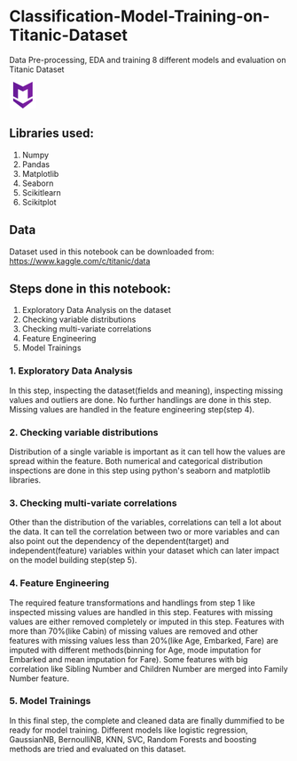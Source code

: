 # Classification-Model-Training-on-Titanic-Dataset
Data Pre-processing, EDA and training 8 different models and evaluation on Titanic Dataset

![alt text](https://github.com/adam-p/markdown-here/raw/master/src/common/images/icon48.png "Logo Title Text 1")

## Libraries used:
1. Numpy
2. Pandas
3. Matplotlib
4. Seaborn
5. Scikitlearn
6. Scikitplot

## Data
Dataset used in this notebook can be downloaded from: https://www.kaggle.com/c/titanic/data

## Steps done in this notebook:
1. Exploratory Data Analysis on the dataset
2. Checking variable distributions
3. Checking multi-variate correlations
4. Feature Engineering
5. Model Trainings

### 1. Exploratory Data Analysis
  In this step, inspecting the dataset(fields and meaning), inspecting missing values and outliers are done. No further handlings are done in this step. Missing values are handled in the feature engineering step(step 4). 
  
### 2. Checking variable distributions
  Distribution of a single variable is important as it can tell how the values are spread within the feature. Both numerical and categorical distribution inspections are done in this step using python's seaborn and matplotlib libraries.
  
### 3. Checking multi-variate correlations
  Other than the distribution of the variables, correlations can tell a lot about the data. It can tell the correlation between two or more variables and can also point out the dependency of the dependent(target) and independent(feature) variables within your dataset which can later impact on the model building step(step 5).
  
### 4. Feature Engineering
  The required feature transformations and handlings from step 1 like inspected missing values are handled in this step. Features with missing values are either removed completely or imputed in this step. Features with more than 70%(like Cabin) of missing values are removed and other features with missing values less than 20%(like Age, Embarked, Fare) are imputed with different methods(binning for Age, mode imputation for Embarked and mean imputation for Fare). Some features with big correlation like Sibling Number and Children Number are merged into Family Number feature. 
  
### 5. Model Trainings
   In this final step, the complete and cleaned data are finally dummified to be ready for model training. Different models like logistic regression, GaussianNB, BernoulliNB, KNN, SVC, Random Forests and boosting methods are tried and evaluated on this dataset. 
